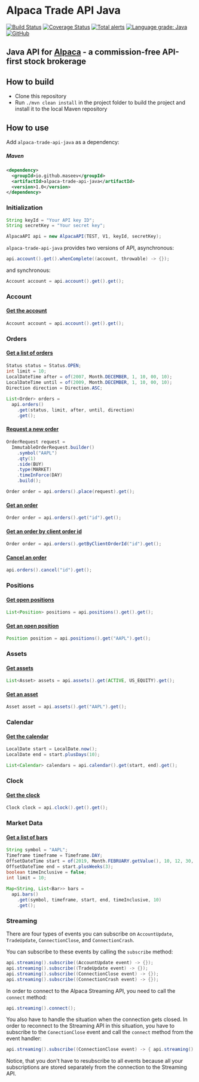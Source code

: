 Alpaca Trade API Java
=====================
[![Build Status](https://travis-ci.org/maseev/alpaca-trade-api-java.svg?branch=master)](https://travis-ci.org/maseev/alpaca-trade-api-java)
[![Coverage Status](https://coveralls.io/repos/github/maseev/alpaca-trade-api-java/badge.svg?branch=master)](https://coveralls.io/github/maseev/alpaca-trade-api-java?branch=master)
[![Total alerts](https://img.shields.io/lgtm/alerts/g/maseev/alpaca-trade-api-java.svg?logo=lgtm&logoWidth=18)](https://lgtm.com/projects/g/maseev/alpaca-trade-api-java/alerts/)
[![Language grade: Java](https://img.shields.io/lgtm/grade/java/g/maseev/alpaca-trade-api-java.svg?logo=lgtm&logoWidth=18)](https://lgtm.com/projects/g/maseev/alpaca-trade-api-java/context:java)
[![GitHub](https://img.shields.io/github/license/maseev/alpaca-trade-api-java.svg)](https://github.com/maseev/alpaca-trade-api-java/blob/master/LICENSE)

Java API for [Alpaca](https://alpaca.markets) - a commission-free API-first stock brokerage
-------------------------------------------------------------------------------------------

How to build
------------
* Clone this repository
* Run `./mvn clean install` in the project folder to build the project and install it to the local Maven repository

How to use
----------

Add `alpaca-trade-api-java` as a dependency:

##### Maven
```xml
<dependency>
  <groupId>io.github.maseev</groupId>
  <artifactId>alpaca-trade-api-java</artifactId>
  <version>1.0</version>
</dependency>
```

### Initialization

```java
String keyId = "Your API key ID";
String secretKey = "Your secret key";

AlpacaAPI api = new AlpacaAPI(TEST, V1, keyId, secretKey);
```

`alpaca-trade-api-java` provides two versions of API, asynchronous:

```java
api.account().get().whenComplete((account, throwable) -> {});
```

and synchronous:

```java
Account account = api.account().get().get();
```

### Account

#### [Get the account](https://docs.alpaca.markets/api-documentation/web-api/account/#get-the-account)

```java
Account account = api.account().get().get();
```

### Orders
#### [Get a list of orders](https://docs.alpaca.markets/api-documentation/web-api/orders/#get-a-list-of-orders)

```java
Status status = Status.OPEN;
int limit = 10;
LocalDateTime after = of(2007, Month.DECEMBER, 1, 10, 00, 10);
LocalDateTime until = of(2009, Month.DECEMBER, 1, 10, 00, 10);
Direction direction = Direction.ASC;
    
List<Order> orders =
  api.orders()
    .get(status, limit, after, until, direction)
    .get();
```

#### [Request a new order](https://docs.alpaca.markets/api-documentation/web-api/orders/#request-a-new-order)

```java
OrderRequest request =
  ImmutableOrderRequest.builder()
    .symbol("AAPL")
    .qty(1)
    .side(BUY)
    .type(MARKET)
    .timeInForce(DAY)
    .build();

Order order = api.orders().place(request).get();
```

#### [Get an order](https://docs.alpaca.markets/api-documentation/web-api/orders/#get-an-order)

```java
Order order = api.orders().get("id").get();
```

#### [Get an order by client order id](https://docs.alpaca.markets/api-documentation/web-api/orders/#get-an-order-by-client-order-id)

```java
Order order = api.orders().getByClientOrderId("id").get();
```
#### [Cancel an order](https://docs.alpaca.markets/api-documentation/web-api/orders/#cancel-an-order)

```java
api.orders().cancel("id").get();
```

### Positions
#### [Get open positions](https://docs.alpaca.markets/api-documentation/web-api/positions/#get-open-positions)

```java
List<Position> positions = api.positions().get().get();
```
#### [Get an open position](https://docs.alpaca.markets/api-documentation/web-api/positions/#get-an-open-position)

```java
Position position = api.positions().get("AAPL").get();
```

### Assets
#### [Get assets](https://docs.alpaca.markets/api-documentation/web-api/assets/#get-assets)

```java
List<Asset> assets = api.assets().get(ACTIVE, US_EQUITY).get();
```
#### [Get an asset](https://docs.alpaca.markets/api-documentation/web-api/assets/#get-an-asset)

```java
Asset asset = api.assets().get("AAPL").get();
```

### Calendar
#### [Get the calendar](https://docs.alpaca.markets/api-documentation/web-api/calendar/#get-the-calendar)

```java
LocalDate start = LocalDate.now();
LocalDate end = start.plusDays(10);

List<Calendar> calendars = api.calendar().get(start, end).get();
```
### Clock
#### [Get the clock](https://docs.alpaca.markets/api-documentation/web-api/clock/#get-the-clock)

```java
Clock clock = api.clock().get().get();
```

### Market Data
#### [Get a list of bars](https://docs.alpaca.markets/api-documentation/api-v2/market-data/bars/#get-a-list-of-bars)

```java
String symbol = "AAPL";
Timeframe timeframe = Timeframe.DAY;
OffsetDateTime start = of(2019, Month.FEBRUARY.getValue(), 10, 12, 30, 00, 0, ZoneOffset.UTC);
OffsetDateTime end = start.plusWeeks(3);
boolean timeInclusive = false;
int limit = 10;
    
Map<String, List<Bar>> bars =
  api.bars()
    .get(symbol, timeframe, start, end, timeInclusive, 10)
    .get();
```

### Streaming
There are four types of events you can subscribe on `AccountUpdate`, `TradeUpdate`, 
`ConnectionClose`, and `ConnectionCrash`.

You can subscribe to these events by calling the `subscribe` method:

```java
api.streaming().subscribe((AccountUpdate event) -> {});
api.streaming().subscribe((TradeUpdate event) -> {});
api.streaming().subscribe((ConnectionClose event) -> {});
api.streaming().subscribe((ConnectionCrash event) -> {});
```

In order to connect to the Alpaca Streaming API, you need to call the `connect` method:

```java
api.streaming().connect();
```

You also have to handle the situation when the connection gets closed. In order to 
reconnect to the Streaming API in this situation, you have to subscribe to the `ConectionClose` event and call the `connect` method from the event handler:

```java
api.streaming().subscribe((ConnectionClose event) -> { api.streaming().connect(); });
```

Notice, that you don't have to resubscribe to all events because all your subscriptions are stored
 separately from the connection to the Streaming API.